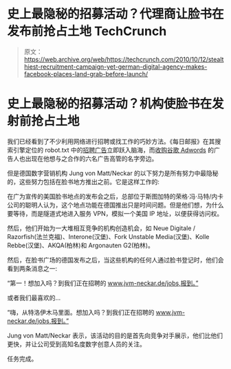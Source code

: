 # 史上最隐秘的招募活动？代理商让脸书在发布前抢占土地 TechCrunch

> 原文：<https://web.archive.org/web/https://techcrunch.com/2010/10/12/stealthiest-recruitment-campaign-yet-german-digital-agency-makes-facebook-places-land-grab-before-launch/>

# 史上最隐秘的招募活动？机构使脸书在发射前抢占土地

我们已经看到了不少利用网络进行招聘或找工作的巧妙方法。《每日邮报》在其搜索引擎定位的 robot.txt 中的[招聘广告](https://web.archive.org/web/20221005150247/http://eu.beta.techcrunch.com/2010/08/24/daily-mail-newspaper-plants-job-advert-in-robots-txt-file/)立即跃入脑海，而[收购谷歌 Adwords](https://web.archive.org/web/20221005150247/http://www.guardian.co.uk/media/pda/2010/may/13/google-jobs-brownstein) 的广告人也出现在他想与之合作的六名广告高管的名字旁边。

但是德国数字营销机构 Jung von Matt/Neckar 的以下努力是所有努力中最隐秘的，这些努力包括在脸书地方推出之前。它是这样工作的:

在广为宣传的美国脸书地点的发布会之后，总部位于斯图加特的荣格·冯·马特/内卡公司的聪明人认为，这个地点功能在德国推出只是时间问题。但是他们想，为什么要等待，而是隧道式地进入服务 VPN，模拟一个美国 IP 地址，以便获得访问权。

然后，他们开始为一大堆相互竞争的机构创造机会，如 Neue Digitale / Razorfish(法兰克福)、Interone(汉堡)、Fork Unstable Media(汉堡)、Kolle Rebbe(汉堡)、AKQA(柏林)和 Argonauten G2(柏林)。

然后，在脸书广场的德国发布之后，当这些机构的任何人通过脸书登记时，他们会看到两条消息之一:

“第一！想加入吗？到我们正在招聘的 www.jvm-neckar.de/jobs,报到。”

或者我们最喜欢的…

“嗨，从特洛伊木马里面。想加入吗？到我们正在招聘的 www.jvm-neckar.de/jobs,报到。”

Jung von Matt/Neckar 表示，该活动的目的是首先向竞争对手展示，他们比他们更快，并让公司受到高知名度数字创意人员的关注。

任务完成。